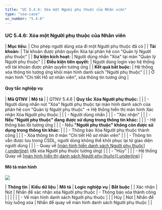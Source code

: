 ```yaml
---
title: "UC 5.4.6: Xóa một Người phụ thuộc của Nhân viên"
type: "use-case"
uc_number: "5.4.6"
---
```


### UC 5.4.6: Xóa một Người phụ thuộc của Nhân viên

| **Mục tiêu:** | Cho phép người dùng xóa đi một Người phụ thuộc đã có |
| **Tài khoản:** | Tài khoản được phân quyền Xóa tại phân hệ con "Quản lý Người phụ thuộc" |
| **Sự kiện kích hoạt:** | Người dùng nhấn "Xóa" tại màn "Quản lý Người phụ thuộc" |
| **Điều kiện tiên quyết:** | Người dùng login vào hệ thống với tài khoản được phân quyền tương ứng |
| **Kết quả bắt buộc:** | Hệ thống xóa thông tin tương ứng khỏi màn hình danh sách "Người phụ thuộc" |
|  | Ở màn hình "Chi tiết Hồ sơ nhân viên", xóa thông tin tương ứng |

#### Quy tắc nghiệp vụ

| **Mã QTNV** | **Mô tả** |
| QTNV 5.4.6 | **Quy tắc Xóa Người phụ thuộc:** |
|  | - Người dùng nhấn nút "Xóa" Người phụ thuộc tại màn hình danh sách của phân hệ con "Quản lý Người phụ thuộc" → Hệ thống hiển thị màn hình Xác nhận Xóa Người phụ thuộc |
|  | - Người dùng nhấn |
|  | - "Xác nhận" |
|  | - **Nếu "Người phụ thuộc" đang được sử dụng trong thông tin khác:** |
|  | - Hệ thống báo lỗi tương ứng |
|  | - Nếu **"Người phụ thuộc" không còn được sử dụng trong thông tin khác**: |
|  | - Thông báo Xóa Người phụ thuộc thành công |
|  | - Xóa thông tin ở màn "Chi tiết Hồ sơ nhân viên" |
|  | - Thông tin vẫn được lưu trong CSDL, người dùng không thể khôi phục lại từ giao diện người dùng |
|  | - Quay về [[màn hình hiển danh sách Người phụ thuộc]{.underline}](#uc-5.4.1-xem-danh-sách-người-phụ-thuộc-của-nhân-viên) (đã xóa Người phụ thuộc tương ứng) |
|  | - "Hủy" |
|  | - Hệ thống Quay về [[màn hình hiển thị danh sách Người phụ thuộc]{.underline}](#uc-5.4.1-xem-danh-sách-người-phụ-thuộc-của-nhân-viên) |

#### Mô tả màn hình

![](media/image26.png)

| **Thông tin** | **Kiểu dữ liệu** | **Mô tả** | **Logic nghiệp vụ** | **Bắt buộc** |
| Xác nhận | Nút | Nhấn để xác nhận xóa Người phụ thuộc | \- Thông báo xóa thành công |  |
|  |  |  | \- Về màn hình danh sách Người phụ thuộc |  |
| Hủy | Nút | Nhấn để hủy luồng xóa | Nhấn để quay về màn hình danh sách Người phụ thuộc |  |
